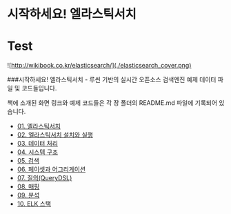 # 시작하세요! 엘라스틱서치
# Test

<script>alert("etst")</script>
![http://wikibook.co.kr/elasticsearch/](./elasticsearch_cover.png)

###시작하세요! 엘라스틱서치 - 루씬 기반의 실시간 오픈소스 검색엔진
예제 데이터 파일 및 코드들입니다.

책에 소개된 화면 링크와 예제 코드들은 각 장 폴더의 README.md 파일에 기록되어 있습니다.

- [01. 엘라스틱서치](https://github.com/wikibook/elasticsearch/tree/master/01.%EC%97%98%EB%9D%BC%EC%8A%A4%ED%8B%B1%EC%84%9C%EC%B9%98)
- [02. 엘라스틱서치 설치와 실행](https://github.com/wikibook/elasticsearch/tree/master/02.%EC%97%98%EB%9D%BC%EC%8A%A4%ED%8B%B1%EC%84%9C%EC%B9%98_%EC%84%A4%EC%B9%98%EC%99%80_%EC%8B%A4%ED%96%89)
- [03. 데이터 처리](https://github.com/wikibook/elasticsearch/tree/master/03.%EB%8D%B0%EC%9D%B4%ED%84%B0_%EC%B2%98%EB%A6%AC)
- [04. 시스템 구조](https://github.com/wikibook/elasticsearch/tree/master/04.%EC%8B%9C%EC%8A%A4%ED%85%9C_%EA%B5%AC%EC%A1%B0)
- [05. 검색](https://github.com/wikibook/elasticsearch/tree/master/05.%EA%B2%80%EC%83%89)
- [06. 페이셋과 어그리게이션](https://github.com/wikibook/elasticsearch/tree/master/06.%ED%8E%98%EC%9D%B4%EC%85%8B%EA%B3%BC_%EC%96%B4%EA%B7%B8%EB%A6%AC%EA%B2%8C%EC%9D%B4%EC%85%98)
- [07. 질의(QueryDSL)](https://github.com/wikibook/elasticsearch/tree/master/07.%EC%A7%88%EC%9D%98(QueryDSL))
- [08. 매핑](https://github.com/wikibook/elasticsearch/tree/master/08.%EB%A7%A4%ED%95%91)
- [09. 분석](https://github.com/wikibook/elasticsearch/tree/master/09.%EB%B6%84%EC%84%9D)
- [10. ELK 스택](https://github.com/wikibook/elasticsearch/tree/master/10.ELK_%EC%8A%A4%ED%83%9D)
